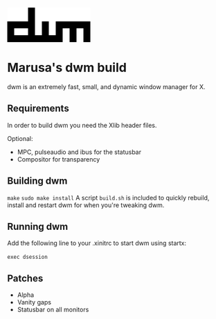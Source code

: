 ![dwm logo](dwm.png)
# Marusa's dwm build

dwm is an extremely fast, small, and dynamic window manager for X.


## Requirements

In order to build dwm you need the Xlib header files.

Optional:

- MPC, pulseaudio and ibus for the statusbar
- Compositor for transparency

## Building dwm

`make`
`sudo make install`
A script `build.sh` is included to quickly rebuild, install and restart dwm for when you're tweaking dwm.

## Running dwm

Add the following line to your .xinitrc to start dwm using startx:

`exec dsession`

## Patches

- Alpha
- Vanity gaps
- Statusbar on all monitors
